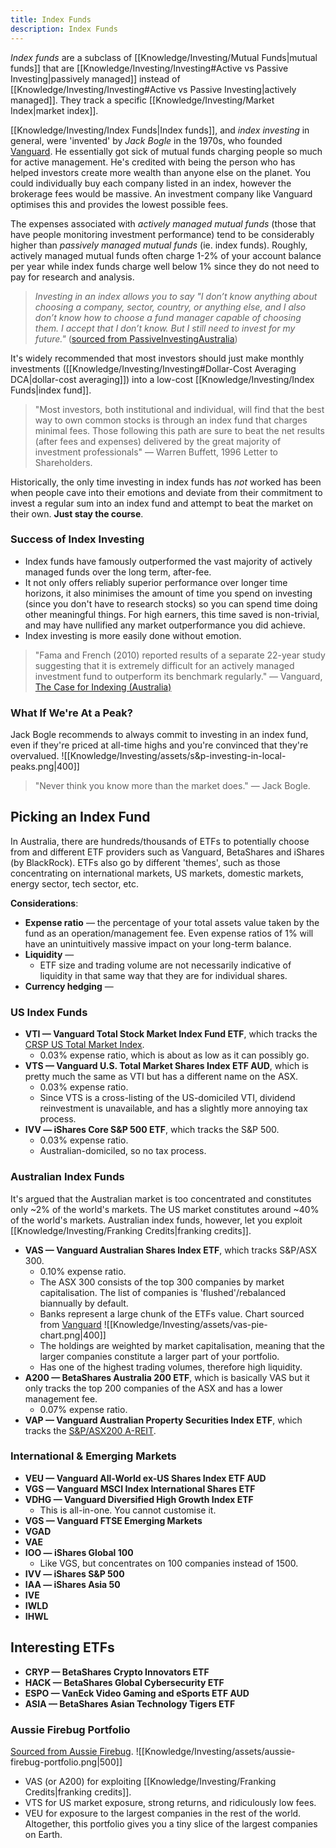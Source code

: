 ```yaml
---
title: Index Funds
description: Index Funds
---
```


*Index funds* are a subclass of [[Knowledge/Investing/Mutual Funds|mutual funds]] that are [[Knowledge/Investing/Investing#Active vs Passive Investing|passively managed]] instead of [[Knowledge/Investing/Investing#Active vs Passive Investing|actively managed]]. They track a specific [[Knowledge/Investing/Market Index|market index]].

[[Knowledge/Investing/Index Funds|Index funds]], and *index investing* in general, were 'invented' by *Jack Bogle* in the 1970s, who founded [Vanguard](https://www.vanguard.com.au/). He essentially got sick of mutual funds charging people so much for active management. He's credited with being the person who has helped investors create more wealth than anyone else on the planet. You could individually buy each company listed in an index, however the brokerage fees would be massive. An investment company like Vanguard optimises this and provides the lowest possible fees.

The expenses associated with *actively managed mutual funds* (those that have people monitoring investment performance) tend to be considerably higher than *passively managed mutual funds* (ie. index funds). Roughly, actively managed mutual funds often charge $1\text{-}2\%$ of your account balance per year while index funds charge well below $1\%$ since they do not need to pay for research and analysis.

> *Investing in an index allows you to say "I don’t know anything about choosing a company, sector, country, or anything else, and I also don’t know how to choose a fund manager capable of choosing them. I accept that I don’t know. But I still need to invest for my future."* ([sourced from PassiveInvestingAustralia](https://passiveinvestingaustralia.com/index-funds/))

It's widely recommended that most investors should just make monthly investments ([[Knowledge/Investing/Investing#Dollar-Cost Averaging DCA|dollar-cost averaging]]) into a low-cost [[Knowledge/Investing/Index Funds|index fund]].
> "Most investors, both institutional and individual, will find that the best way to own common stocks is through an index fund that charges minimal fees. Those following this path are sure to beat the net results (after fees and expenses) delivered by the great majority of investment professionals" — Warren Buffett, 1996 Letter to Shareholders.

Historically, the only time investing in index funds has *not* worked has been when people cave into their emotions and deviate from their commitment to invest a regular sum into an index fund and attempt to beat the market on their own. **Just stay the course**.

### Success of Index Investing
- Index funds have famously outperformed the vast majority of actively managed funds over the long term, after-fee.
- It not only offers reliably superior performance over longer time horizons, it also minimises the amount of time you spend on investing (since you don't have to research stocks) so you can spend time doing other meaningful things. For high earners, this time saved is non-trivial, and may have nullified any market outperformance you did achieve.
- Index investing is more easily done without emotion.

> "Fama and French (2010) reported results of a separate 22-year study suggesting that it is extremely difficult for an actively managed investment fund to outperform its benchmark regularly." — Vanguard, [The Case for Indexing (Australia)](https://static.vgcontent.info/crp/intl/auw/docs/literature/The-Case-for-Indexing-Australia.pdf?20190411%7C222851)

### What If We're At a Peak?
Jack Bogle recommends to always commit to investing in an index fund, even if they're priced at all-time highs and you're convinced that they're overvalued. 
![[Knowledge/Investing/assets/s&p-investing-in-local-peaks.png|400]]
> "Never think you know more than the market does." — Jack Bogle.

## Picking an Index Fund
In Australia, there are hundreds/thousands of ETFs to potentially choose from and different ETF providers such as Vanguard, BetaShares and iShares (by BlackRock). ETFs also go by different 'themes', such as those concentrating on international markets, US markets, domestic markets, energy sector, tech sector, etc.

**Considerations**:
- **Expense ratio** — the percentage of your total assets value taken by the fund as an operation/management fee. Even expense ratios of 1% will have an unintuitively massive impact on your long-term balance.
- **Liquidity** — 
    - ETF size and trading volume are not necessarily indicative of liquidity in that same way that they are for individual shares.
- **Currency hedging** —

### US Index Funds
- **VTI — Vanguard Total Stock Market Index Fund ETF**, which tracks the [CRSP US Total Market Index](https://www.crsp.org/products/investment-products/crsp-us-total-market-index).
    - 0.03% expense ratio, which is about as low as it can possibly go.
- **VTS — Vanguard U.S. Total Market Shares Index ETF AUD**, which is pretty much the same as VTI but has a different name on the ASX. 
    - 0.03% expense ratio.
    - Since VTS is a cross-listing of the US-domiciled VTI, dividend reinvestment is unavailable, and has a slightly more annoying tax process.
- **IVV — iShares Core S&P 500 ETF**, which tracks the S&P 500.
    - 0.03% expense ratio.
    - Australian-domiciled, so no tax process.

### Australian Index Funds
It's argued that the Australian market is too concentrated and constitutes only ~2% of the world's markets. The US market constitutes around ~40% of the world's markets. Australian index funds, however, let you exploit [[Knowledge/Investing/Franking Credits|franking credits]].
- **VAS — Vanguard Australian Shares Index ETF**, which tracks S&P/ASX 300.
    - 0.10% expense ratio.
    - The ASX 300 consists of the top 300 companies by market capitalisation. The list of companies is 'flushed'/rebalanced biannually by default.
    - Banks represent a large chunk of the ETFs value. Chart sourced from [Vanguard](https://fund-docs.vanguard.com/AU_ETF_Profile_flyer_VAS.pdf)
    ![[Knowledge/Investing/assets/vas-pie-chart.png|400]]
    - The holdings are weighted by market capitalisation, meaning that the larger companies constitute a larger part of your portfolio.
    - Has one of the highest trading volumes, therefore high liquidity.
- **A200 — BetaShares Australia 200 ETF**, which is basically VAS but it only tracks the top 200 companies of the ASX and has a lower management fee.
    - 0.07% expense ratio.
- **VAP — Vanguard Australian Property Securities Index ETF**, which tracks the [S&P/ASX200 A-REIT](https://www.marketindex.com.au/asx/xpj).

### International & Emerging Markets
- **VEU — Vanguard All-World ex-US Shares Index ETF AUD**
- **VGS — Vanguard MSCI Index International Shares ETF**
- **VDHG — Vanguard Diversified High Growth Index ETF**
    - This is all-in-one. You cannot customise it.
- **VGS — Vanguard FTSE Emerging Markets**
- **VGAD**
- **VAE**
- **IOO — iShares Global 100**
    - Like VGS, but concentrates on 100 companies instead of 1500.
- **IVV — iShares S&P 500**
- **IAA — iShares Asia 50**
- **IVE**
- **IWLD**
- **IHWL**

## Interesting ETFs
- **CRYP — BetaShares Crypto Innovators ETF**
- **HACK — BetaShares Global Cybersecurity ETF**
- **ESPO — VanEck Video Gaming and eSports ETF AUD**
- **ASIA — BetaShares Asian Technology Tigers ETF**

### Aussie Firebug Portfolio
[Sourced from Aussie Firebug](https://www.aussiefirebug.com/our-investing-strategy-explained/).
![[Knowledge/Investing/assets/aussie-firebug-portfolio.png|500]]
- VAS (or A200) for exploiting [[Knowledge/Investing/Franking Credits|franking credits]].
- VTS for US market exposure, strong returns, and ridiculously low fees.
- VEU for exposure to the largest companies in the rest of the world.
Altogether, this portfolio gives you a tiny slice of the largest companies on Earth.
